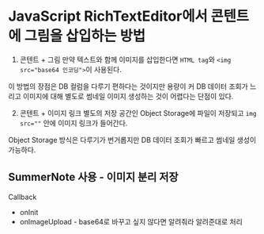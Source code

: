 # JavaScript RichTextEditor에서 콘텐트에 그림을 삽입하는 방법
1. 콘텐트 + 그림
만약 텍스트와 함께 이미지를 삽입한다면 `HTML tag`와 `<img src="base64 인코딩">`이 사용된다. 

이 방법의 장점은 DB 컬럼을 다루기 편하다는 것이지만 용량이 커 DB 데이터 조회가 느리고 이미지에 대해 별도로 썸네일 이미지 생성하는 것이 어렵다는 단점이 있다. 

2. 콘텐트 + 이미지 링크
별도의 저장 공간인 Object Storage에 파일이 저장되고 `img src=""` 안에 이미지 링크가 들어간다.

Object Storage 방식은 다루기가 번거롭지만 DB 데이터 조회가 빠르고 썸네일 생성이 가능하다. 


## SummerNote 사용 - 이미지 분리 저장
Callback
- onInit
- onImageUpload - base64로 바꾸고 싶지 않다면 알려줘라 알려준대로 처리


